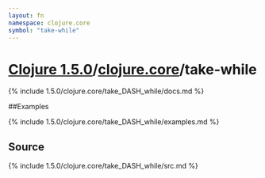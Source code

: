 ```yaml
---
layout: fn
namespace: clojure.core
symbol: "take-while"
---
```


# [Clojure 1.5.0](../../)/[clojure.core](../)/take-while

{% include 1.5.0/clojure.core/take_DASH_while/docs.md %}

##Examples

{% include 1.5.0/clojure.core/take_DASH_while/examples.md %}
## Source
{% include 1.5.0/clojure.core/take_DASH_while/src.md %}

